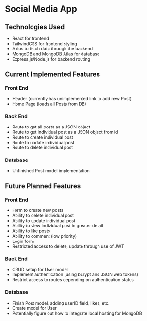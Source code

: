 # Social Media App
## Technologies Used
- React for frontend
- TailwindCSS for frontend styling
- Axios to fetch data through the backend
- MongoDB and MongoDB Atlas for database
- Express.js/Node.js for backend routing

## Current Implemented Features
### Front End
- Header (currently has unimplemented link to add new Post)
- Home Page (loads all Posts from DB)

### Back End
- Route to get all posts as a JSON object
- Route to get individual post as a JSON object from id
- Route to create individual post
- Route to update individual post
- Route to delete individual post

### Database
- Unfinished Post model implementation

## Future Planned Features
### Front End
- Form to create new posts
- Ability to delete individual post
- Ability to update individual post
- Ability to view individual post in greater detail
- Ability to like posts
- Ability to comment (low priority)
- Login form
- Restricted access to delete, update through use of JWT

### Back End
- CRUD setup for User model
- Implement authentication (using bcrypt and JSON web tokens)
- Restrict access to routes depending on authentication status

### Database
- Finish Post model, adding userID field, likes, etc.
- Create model for User
- Potentially figure out how to integrate local hosting for MongoDB